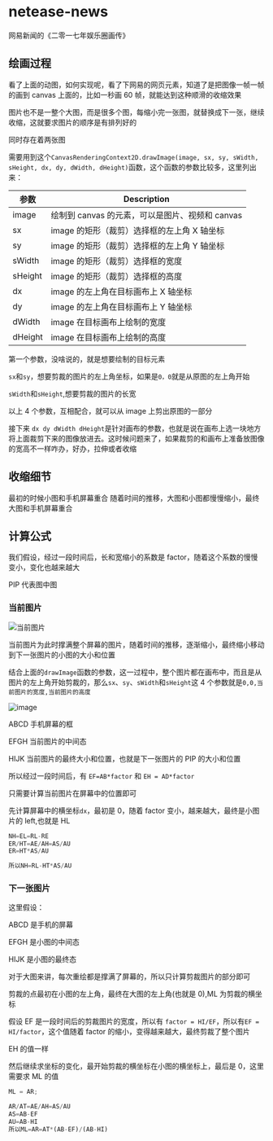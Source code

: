 # netease-news

网易新闻的《二零一七年娱乐圈画传》

## 绘画过程

看了上面的动图，如何实现呢，看了下网易的网页元素，知道了是把图像一帧一帧的画到 canvas 上面的，比如一秒画 60 帧，就能达到这种顺滑的收缩效果

图片也不是一整个大图，而是很多个图，每缩小完一张图，就替换成下一张，继续收缩，这就要求图片的顺序是有排列好的

同时存在着两张图

需要用到这个`CanvasRenderingContext2D.drawImage(image, sx, sy, sWidth, sHeight, dx, dy, dWidth, dHeight)`函数，这个函数的参数比较多，这里列出来：

| 参数    | Description                                     |
| ------- | ----------------------------------------------- |
| image   | 绘制到 canvas 的元素，可以是图片、视频和 canvas |
| sx      | image 的矩形（裁剪）选择框的左上角 X 轴坐标     |
| sy      | image 的矩形（裁剪）选择框的左上角 Y 轴坐标     |
| sWidth  | image 的矩形（裁剪）选择框的宽度                |
| sHeight | image 的矩形（裁剪）选择框的高度                |
| dx      | image 的左上角在目标画布上 X 轴坐标             |
| dy      | image 的左上角在目标画布上 Y 轴坐标             |
| dWidth  | image 在目标画布上绘制的宽度                    |
| dHeight | image 在目标画布上绘制的高度                    |

第一个参数，没啥说的，就是想要绘制的目标元素

`sx`和`sy`，想要剪裁的图片的左上角坐标，如果是`0，0`就是从原图的左上角开始

`sWidth`和`sHeight`,想要剪裁的图片的长宽

以上 4 个参数，互相配合，就可以从 image 上剪出原图的一部分

接下来 `dx dy dWidth dHeight`是针对画布的参数，也就是说在画布上选一块地方将上面裁剪下来的图像放进去。这时候问题来了，如果裁剪的和画布上准备放图像的宽高不一样咋办，好办，拉伸或者收缩

## 收缩细节

最初的时候小图和手机屏幕重合
随着时间的推移，大图和小图都慢慢缩小，最终大图和手机屏幕重合

## 计算公式

我们假设，经过一段时间后，长和宽缩小的系数是 factor，随着这个系数的慢慢变小，变化也越来越大

PIP 代表图中图

### 当前图片

![当前图片](https://cdn.jsdelivr.net/gh/hezhongfeng/images/202302280853151.gif)

当前图片为此时撑满整个屏幕的图片，随着时间的推移，逐渐缩小，最终缩小移动到下一张图片的小图的大小和位置

结合上面的`drawImage`函数的参数，这一过程中，整个图片都在画布中，而且是从图片的左上角开始剪裁的，那么`sx`、`sy`、`sWidth`和`sHeight`这 4 个参数就是`0,0,当前图片的宽度,当前图片的高度`

![image](https://cdn.jsdelivr.net/gh/hezhongfeng/images/202302271546038.svg)

ABCD 手机屏幕的框

EFGH 当前图片的中间态

HIJK 当前图片的最终大小和位置，也就是下一张图片的 PIP 的大小和位置

所以经过一段时间后，有 `EF=AB*factor` 和 `EH = AD*factor`

只需要计算当前图片在屏幕中的位置即可

先计算屏幕中的横坐标`dx`，最初是 0，随着 factor 变小，越来越大，最终是小图片的 left,也就是 HL

```js
NH=EL=RL-RE
ER/HT=AE/AH=AS/AU
ER=HT*AS/AU

所以NH=RL-HT*AS/AU
```

### 下一张图片

这里假设：

ABCD 是手机的屏幕

EFGH 是小图的中间态

HIJK 是小图的最终态

对于大图来讲，每次重绘都是撑满了屏幕的，所以只计算剪裁图片的部分即可

剪裁的点最初在小图的左上角，最终在大图的左上角(也就是 0),ML 为剪裁的横坐标

假设 EF 是一段时间后的剪裁图片的宽度，所以有 `factor = HI/EF`，所以有`EF = HI/factor`，这个值随着 factor 的缩小，变得越来越大，最终剪裁了整个图片

EH 的值一样

然后继续求坐标的变化，最开始剪裁的横坐标在小图的横坐标上，最后是 0，这里需要求 ML 的值

```js
ML = AR;

AR/AT=AE/AH=AS/AU
AS=AB-EF
AU=AB-HI
所以ML=AR=AT*(AB-EF)/(AB-HI)
```
